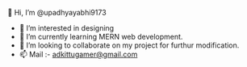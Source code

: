👋 Hi, I’m @upadhyayabhi9173
- 👀 I’m interested in designing 
- 🌱 I’m currently learning MERN web development.
- 💞️ I’m looking to collaborate on my project for furthur modification.
- 📫 Mail :- adkittugamer@gmail.com
